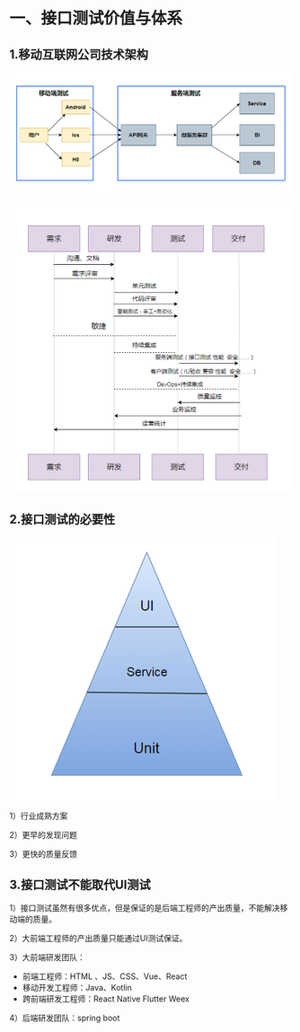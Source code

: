 # 一、接口测试价值与体系
## 1.移动互联网公司技术架构

![接口1](https://github.com/tete1987/picture_resource/blob/master/%E6%8E%A5%E5%8F%A31.png)


![接口2](https://github.com/tete1987/picture_resource/blob/master/%E6%8E%A5%E5%8F%A32.png)


## 2.接口测试的必要性
![接口3](https://github.com/tete1987/picture_resource/blob/master/%E6%8E%A5%E5%8F%A33.png)

1）行业成熟方案

2）更早的发现问题

3）更快的质量反馈   

## 3.接口测试不能取代UI测试
1）接口测试虽然有很多优点，但是保证的是后端工程师的产出质量，不能解决移动端的质量。

2）大前端工程师的产出质量只能通过UI测试保证。


3）大前端研发团队：
- 前端工程师：HTML 、JS、CSS、Vue、React
- 移动开发工程师：Java、Kotlin
- 跨前端研发工程师：React  Native  Flutter Weex

4）后端研发团队：spring boot

